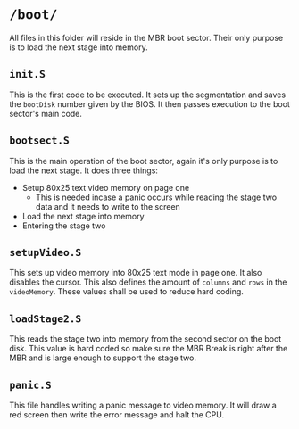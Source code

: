 # `/boot/`

All files in this folder will reside in the MBR boot sector. Their only purpose is to load the next stage into memory.

## `init.S`

This is the first code to be executed. It sets up the segmentation and saves the `bootDisk` number given by the BIOS. It then passes execution to the boot sector's main code.

## `bootsect.S`

This is the main operation of the boot sector, again it's only purpose is to load the next stage. It does three things:

 - Setup 80x25 text video memory on page one
   - This is needed incase a panic occurs while reading the stage two data and it needs to write to the screen
 - Load the next stage into memory
 - Entering the stage two

## `setupVideo.S`

This sets up video memory into 80x25 text mode in page one. It also disables the cursor. This also defines the amount of `columns` and `rows` in the `videoMemory`. These values shall be used to reduce hard coding.

## `loadStage2.S`

This reads the stage two into memory from the second sector on the boot disk. This value is hard coded so make sure the MBR Break is right after the MBR and is large enough to support the stage two.

## `panic.S`

This file handles writing a panic message to video memory. It will draw a red screen then write the error message and halt the CPU.

